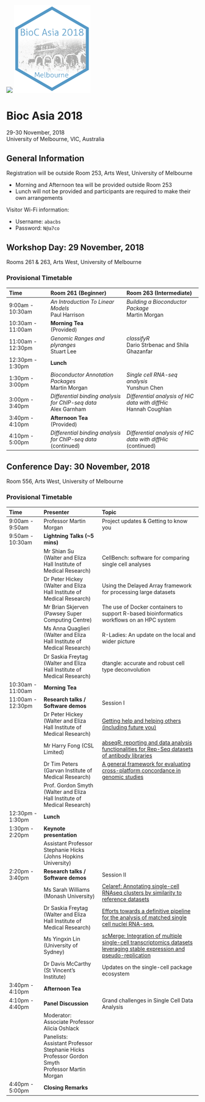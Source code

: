 <img src="https://bioconductor.org/images/logo_bioconductor.gif">
<img src="images/Bioc2018.png" alt="drawing" width="200"/>

# Bioc Asia 2018

29-30 November, 2018  
University of Melbourne, VIC, Australia  

## General Information

Registration will be outside Room 253, Arts West, University of Melbourne

- Morning and Afternoon tea will be provided outside Room 253
- Lunch will not be provided and participants are required to make their own arrangements

Visitor Wi-Fi information:

- Username: `abacbs`
- Password: `N@a7co`

## Workshop Day: 29 November, 2018

Rooms 261 & 263, Arts West, University of Melbourne

### Provisional Timetable

| Time | Room 261 (Beginner) | Room 263 (Intermediate) |
|:--------------- |:----------------------------- |:----------------------------- |
| 9:00am - 10:30am | *An Introduction To Linear Models* <br> Paul Harrison | *Building a Bioconductor Package* <br> Martin Morgan |
| 10:30am - 11:00am | **Morning Tea** <br> (Provided) |
| 11:00am - 12:30pm | *Genomic Ranges and plyranges* <br> Stuart Lee |*classifyR* <br> Dario Strbenac and Shila Ghazanfar |
| 12:30pm - 1:30pm | **Lunch**  | |
| 1:30pm - 3:00pm | *Bioconductor Annotation Packages* <br> Martin Morgan | *Single cell RNA-seq analysis* <br> Yunshun Chen |
| 3:00pm - 3:40pm | *Differential binding analysis for ChIP-seq data* <br> Alex Garnham | *Differential analysis of HiC data with diffHic* <br> Hannah Coughlan |
| 3:40pm - 4:10pm | **Afternoon Tea** <br> (Provided) | |
| 4:10pm - 5:00pm | *Differential binding analysis for ChIP-seq data* <br> (continued) | *Differential analysis of HiC data with diffHic* <br> (continued) |


## Conference Day: 30 November, 2018

Room 556, Arts West, University of Melbourne

### Provisional Timetable

| Time | Presenter | Topic |
|:-------------- |:------------------------------- |:------------------------------------- |
| 9:00am - 9:50am | Professor Martin Morgan  | Project updates & Getting to know you |
| 9:50am - 10:30am | **Lightning Talks (~5 mins)** | |
|              | Mr Shian Su <br> (Walter and Eliza Hall Institute of Medical Research) | CellBench: software for comparing single cell analyses |
|              | Dr Peter Hickey <br> (Walter and Eliza Hall Institute of Medical Research) | Using the Delayed Array framework for processing large datasets |
|              | Mr Brian Skjerven <br> (Pawsey Super Computing Centre) | The use of Docker containers to support R-based bioinformatics workflows on an HPC system |
|              | Ms Anna Quaglieri <br> (Walter and Eliza Hall Institute of Medical Research) | R-Ladies: An update on the local and wider picture |
|              | Dr Saskia Freytag <br> (Walter and Eliza Hall Institute of Medical Research) | dtangle: accurate and robust cell type deconvolution |
| 10:30am - 11:00am | **Morning Tea** | |
| 11:00am - 12:30pm | **Research talks / Software demos**  | Session I |
|            | Dr Peter Hickey <br> (Walter and Eliza Hall Institute of Medical Research) | [Getting help and helping others (including future you)](abstracts/hickey.html) |
|            | Mr Harry Fong (CSL Limited) | [abseqR: reporting and data analysis functionalities for Rep-Seq datasets of antibody libraries](abstracts/fong.html) |
|           | Dr Tim Peters <br> (Garvan Institute of Medical Research) | [A general framework for evaluating cross-platform concordance in genomic studies](abstracts/peters.html) |
|           | Prof. Gordon Smyth <br> (Walter and Eliza Hall Institute of Medical Research) | |
| 12:30pm - 1:30pm | **Lunch** | |
| 1:30pm - 2:20pm | **Keynote presentation** | |
|          | Assistant Professor Stephanie Hicks <br> (Johns Hopkins University) | |
| 2:20pm - 3:40pm | **Research talks / Software demos** | Session II | 
|          | Ms Sarah Williams <br> (Monash University) | [Celaref: Annotating single-cell RNAseq clusters by similarity to reference datasets](abstracts/williams.html) |
|          | Dr Saskia Freytag <br> (Walter and Eliza Hall Institute of Medical Research) |  [Efforts towards a definitive pipeline for the analysis of matched single cell nuclei RNA-seq.](abstracts/freytag.html) |
|          | Ms Yingxin Lin <br> (University of Sydney) | [scMerge: Integration of multiple single-cell transcriptomics datasets leveraging stable expression and pseudo-replication](abstracts/lin.html) |
|          | Dr Davis McCarthy <br> (St Vincent’s Institute) | Updates on the single-cell package ecosystem |
| 3:40pm - 4:10pm | **Afternoon Tea** | |
| 4:10pm - 4:40pm |**Panel Discussion** | Grand challenges in Single Cell Data Analysis |
|           | Moderator: <br> Associate Professor Alicia Oshlack | |
|           | Panelists: <br> Assistant Professor Stephanie Hicks <br> Professor Gordon Smyth <br> Professor Martin Morgan | |
| 4:40pm - 5:00pm | **Closing Remarks** | |

